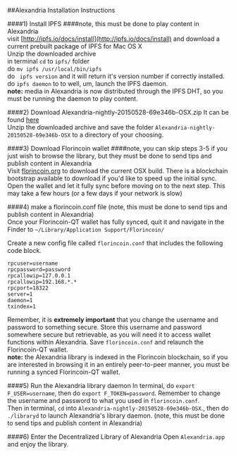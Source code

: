##Alexandria Installation Instructions  

####1) Install IPFS
####note, this must be done to play content in Alexandria  
visit [http://ipfs.io/docs/install](http://ipfs.io/docs/install) and download a current prebuilt package of IPFS for Mac OS X  
Unzip the downloaded archive   
in terminal `cd` to `ipfs/` folder  
do `mv ipfs /usr/local/bin/ipfs`  
do ` ipfs version` and it will return it's version number if correctly installed.  
do `ipfs daemon` to to well, um, launch the IPFS daemon.   
**note:** media in Alexandria is now distributed through the IPFS DHT, so you must be running the daemon to play content.

####2) Download Alexandria-nightly-20150528-69e346b-OSX.zip
It can be found [here](https://blocktech.slack.com/files/devon/F0534V9LQ/alexandria-nightly-20150528-69e346b-osx.zip)  
Unzip the downloaded archive and save the folder `Alexandria-nightly-20150528-69e346b-OSX` to a directory of your choosing.

####3) Download Florincoin wallet
####note, you can skip steps 3-5 if you just wish to browse the library, but they must be done to send tips and publish content in Alexandria  
Visit [florincoin.org](http://florincoin.org/) to download the current OSX build.  There is a blockchain bootstrap available to download if you'd like to speed up the initial sync.  
Open the wallet and let it fully sync before moving on to the next step. This may take a few hours (or a few days if your network is slow)   

####4) make a florincoin.conf file (note, this must be done to send tips and publish content in Alexandria)   
Once your Florincoin-QT wallet has fully synced, quit it and navigate in the Finder to `~/Library/Application Support/Florincoin/`  
  
Create a new config file called `florincoin.conf` that includes the following code block.  
<pre><code>rpcuser=username
rpcpassword=password
rpcallowip=127.0.0.1
rpcallowip=192.168.*.*
rpcport=18322
server=1
daemon=1
txindex=1</code></pre>

Remember, it is **extremely important** that you change the username and password to something secure. Store this username and password somewhere secure but retrievable, as you will need it to access wallet functions within Alexandria. Save `florincoin.conf` and relaunch the Florincoin-QT wallet.   
**note:** the Alexandria library is indexed in the Florincoin blockchain, so if you are interested in browsing it in an entirely peer-to-peer manner, you must be running a synced Florincoin-QT wallet.

####5) Run the Alexandria library daemon
In terminal, do `export F_USER=username`, then do `export F_TOKEN=password`.  Remember to change the username and password to what you used in `florincoin.conf`.  
Then in terminal, `cd` into `Alexandria-nightly-20150528-69e346b-OSX`., then do `./libraryd` to launch Alexandria's library daemon. (note, this must be done to send tips and publish content in Alexandria)

####6) Enter the Decentralized Library of Alexandria 
Open `Alexandria.app` and enjoy the library.
